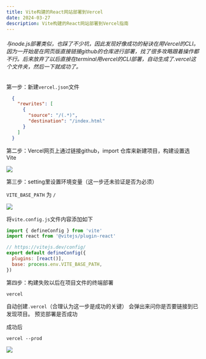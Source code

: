 ```yaml
---
title: Vite构建的React网站部署到Vercel
date: 2024-03-27
description: Vite构建的React网站部署到Vercel指南
---
```


###### 与node.js部署类似，也踩了不少坑，因此发现好像成功的秘诀在用Vercel的CLI。因为一开始是在网页版直接链接github的仓库进行部署，找了很多攻略跟着操作都不行。后来放弃了以后直接在terminal用vercel的CLI部署，自动生成了.vercel这个文件夹，然后一下就成功了。

第一步：新建`vercel.json`文件

```json
  {
    "rewrites": [
      {
        "source": "/(.*)",
        "destination": "/index.html"
      }
    ]
  }
```

第二步：Vercel网页上通过链接github，import 仓库来新建项目，构建设置选Vite

![](/note_images/Pasted%20image%2020240327185458.png)

第三步：setting里设置环境变量（这一步还未验证是否为必须）

`VITE_BASE_PATH` 为 `/`

![](/note_images/Pasted%20image%2020240327185617.png)

将`vite.config.js`文件内容添加如下
```js
import { defineConfig } from 'vite'
import react from '@vitejs/plugin-react'

// https://vitejs.dev/config/
export default defineConfig({
  plugins: [react()],
  base: process.env.VITE_BASE_PATH,
})
```

第四步：构建失败以后在项目文件的终端部署
```console
vercel
```

自动创建`.vercel`（合理认为这一步是成功的关键）
会弹出来问你是否要链接到已发现项目。
预览部署是否成功

成功后
```console
vercel --prod
```

![](/note_images/Pasted%20image%2020240327190154.png)